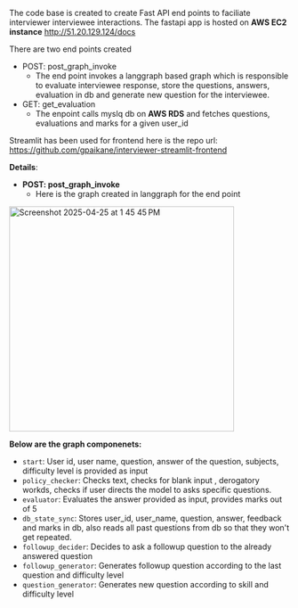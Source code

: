 The code base is created to create Fast API end points to faciliate interviewer interviewee interactions.
The fastapi app is hosted on **AWS EC2 instance** http://51.20.129.124/docs 

There are two end points created

* POST: post_graph_invoke
    * The end point invokes a langgraph based graph which is responsible to evaluate interviewee response, store the questions, answers, evaluation in db and generate new question for the interviewee.
* GET: get_evaluation
    * The enpoint calls myslq db on **AWS RDS** and fetches questions, evaluations and marks for a given user_id
  
Streamlit has been used for frontend here is the repo url: https://github.com/gpaikane/interviewer-streamlit-frontend

**Details**:
* **POST: post_graph_invoke**
   * Here is the graph created in langgraph for the end point
<img width="404" alt="Screenshot 2025-04-25 at 1 45 45 PM" src="https://github.com/user-attachments/assets/bde0ca2b-9a57-4b70-b94c-8b9a78894bec" />


**Below are the graph componenets:**
* `start`: User id, user name, question, answer of the question, subjects, difficulty level is provided as input
* `policy_checker`: Checks text, checks for blank input , derogatory workds, checks if user directs the model to asks specific questions.
* `evaluator`: Evaluates the answer provided as input, provides marks out of 5 
* `db_state_sync`: Stores user_id, user_name, question, answer, feedback and marks in db, also reads all past questions from db so that they won't get repeated.
* `followup_decider`: Decides to ask a followup question to the already answered question
* `followup_generator`: Generates followup question according to the last question and difficulty level
* `question_generator`: Generates new question according to skill and difficulty level


